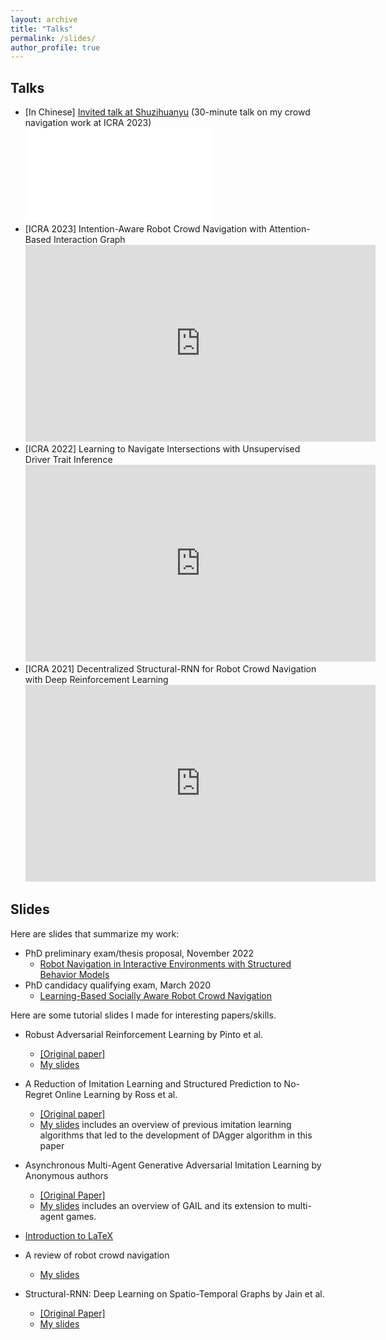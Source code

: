 ```yaml
---
layout: archive
title: "Talks"
permalink: /slides/
author_profile: true
---
```

## Talks
- [In Chinese] [Invited talk at Shuzihuanyu](https://cepoca.cn/lectureHall/lectureRoomDetail?liveUid=a17130b4caedd1ba21311ee675248d19) (30-minute talk on my crowd navigation work at ICRA 2023)  
  <iframe src="//player.bilibili.com/player.html?bvid=BV1t14y1r7wa&page=1" scrolling="no" border="0" frameborder="no" framespacing="0" allowfullscreen="true"> </iframe>    
- [ICRA 2023] Intention-Aware Robot Crowd Navigation with Attention-Based Interaction Graph  
  <iframe width="560" height="315" src="https://www.youtube.com/embed/boDDQvZ1yV0?si=cB-F8n0axEpLbPxY" title="YouTube video player" frameborder="0" allow="accelerometer; autoplay; clipboard-write; encrypted-media; gyroscope; picture-in-picture; web-share" allowfullscreen></iframe>    
- [ICRA 2022] Learning to Navigate Intersections with Unsupervised Driver Trait Inference  
  <iframe width="560" height="315" src="https://www.youtube.com/embed/hfSlciB1jew?si=EhE0BbLkbeK9wO7f" title="YouTube video player" frameborder="0" allow="accelerometer; autoplay; clipboard-write; encrypted-media; gyroscope; picture-in-picture; web-share" allowfullscreen></iframe>    
- [ICRA 2021] Decentralized Structural-RNN for Robot Crowd Navigation with Deep Reinforcement Learning  
  <iframe width="560" height="315" src="https://www.youtube.com/embed/FRWxJroI-vg?si=4H-8luMOEEuhBFdy" title="YouTube video player" frameborder="0" allow="accelerometer; autoplay; clipboard-write; encrypted-media; gyroscope; picture-in-picture; web-share" allowfullscreen></iframe>    

## Slides
Here are slides that summarize my work:
- PhD preliminary exam/thesis proposal, November 2022
  - [Robot Navigation in Interactive Environments with Structured Behavior Models](/files/prelim.pdf)
- PhD candidacy qualifying exam, March 2020
  - [Learning-Based Socially Aware Robot Crowd Navigation](/files/qual.pdf)

Here are some tutorial slides I made for interesting papers/skills. 
- Robust Adversarial Reinforcement Learning by Pinto et al.
  - [[Original paper]](https://arxiv.org/abs/1703.02702)
  - [My slides](/files/rarl_shuijing.pdf)

- A Reduction of Imitation Learning and Structured Prediction to No-Regret Online Learning by Ross et al.
  - [[Original paper]](https://www.cs.cmu.edu/~sross1/publications/Ross-AIStats11-NoRegret.pdf)
  - [My slides](/files/20190926_DAgger.pdf) includes an overview of previous imitation learning algorithms that led to the development of DAgger algorithm in this paper

- Asynchronous Multi-Agent Generative Adversarial Imitation Learning by Anonymous authors
  - [[Original Paper]](https://openreview.net/forum?id=Syx33erYwH)
  - [My slides](/files/AMAGAIL_Shuijing_20191012.pdf) includes an overview of GAIL and its extension to multi-agent games.

- [Introduction to LaTeX](/files/latex_tutorial.pdf)

- A review of robot crowd navigation 
  - [My slides](/files/crowd_nav_shuijing.pdf)

- Structural-RNN: Deep Learning on Spatio-Temporal Graphs by Jain et al.
  - [[Original Paper]](https://cvgl.stanford.edu/papers/jain_cvpr16.pdf)
  - [My slides](/files/st_graph.pdf)